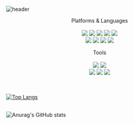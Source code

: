 ![header](https://capsule-render.vercel.app/api?type=waving&color=auto&height=300&section=header&text=Sooozz%20Github!&fontSize=90&animation=fadeIn&fontAlignY=38&&descAlignY=51&descAlign=62)
<p align='center'>
  Platforms & Languages <br><br>
  <img src="https://img.shields.io/badge/Java-auto?style=flat&logo=Java&logoColor=9999FF"/>
  <img src="https://img.shields.io/badge/HTML-auto?style=flat&logo=HTML&logoColor=white"/>
  <img src="https://img.shields.io/badge/CSS-auto?style=flat&logo=CSS&logoColor=white"/>
  <img src="https://img.shields.io/badge/JacaScript-auto?style=flat&logo=JacaScript&logoColor=white"/>
  <img src="https://img.shields.io/badge/jQuery-auto?style=flat&logo=jQuery&logoColor=white"/> <br>
  
  <img src="https://img.shields.io/badge/Oracle SQL-auto?style=flat&logo=Oracle SQL&logoColor=white"/>
  <img src="https://img.shields.io/badge/AWS-auto?style=flat&logo=AWS&logoColor=white"/>
  <img src="https://img.shields.io/badge/Spring-auto?style=flat&logo=Spring&logoColor=white"/>
  <img src="https://img.shields.io/badge/Bootstrap-auto?style=flat&logo=Bootstrap&logoColor=white"/> <br>
</p>
<p align='center'>
  Tools <br><br>
  <img src="https://img.shields.io/badge/Eclipse-바탕색?style=flat&logo=Eclipse&logoColor=white"/>
  <img src="https://img.shields.io/badge/Visual Studio Code-바탕색?style=flat&logo=Visual Studio Code&logoColor=white"/> <br>

  <img src="https://img.shields.io/badge/SVN-바탕색?style=flat&logo=SVN&logoColor=white"/>
  <img src="https://img.shields.io/badge/Tomcat-바탕색?style=flat&logo=Tomcat&logoColor=white"/>
  <img src="https://img.shields.io/badge/GitHub-바탕색?style=flat&logo=GitHub&logoColor=white"/> <br><br><br>
</p>


[![Top Langs](https://github-readme-stats.vercel.app/api/top-langs/?username=sooozz&layout=compact)](https://github.com/sooozz/github-readme-stats)<br><br>

![Anurag's GitHub stats](https://github-readme-stats.vercel.app/api?username=sooozz&show_icons=true)<br><br>
